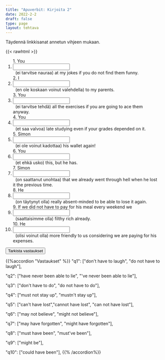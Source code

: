 ```yaml
---
title: "Apuverbit: Kirjoita 2"
date: 2022-2-2
draft: false
type: page
layout: tehtava
---
```


Täydennä linkkisanat annetun vihjeen mukaan.

{{< rawhtml >}}
<div class="tehtava">
<form autocomplete="off">
  <ol>
  
<section>
1. You&nbsp;<li><input id="q1" type="text"/><span></span></li>&nbsp; (ei tarvitse nauraa) at my jokes if you do not find them funny.
</section>
<section>
2. I &nbsp;<li><input id="q2" type="text"/><span></span></li>&nbsp; (en ole koskaan voinut valehdella) to my parents.
</section>
<section>
3. You &nbsp;<li><input id="q3" type="text"/><span></span></li>&nbsp; (ei tarvitse tehdä) all the exercises if you are going to ace them anyway.
</section>
<section>
4. You &nbsp;<li><input id="q4" type="text"/><span></span></li>&nbsp; (et saa valvoa) late studying even if your grades depended on it.
</section>
<section>
5. Simon&nbsp;<li><input id="q5" type="text"/><span></span></li>&nbsp; (ei ole voinut kadottaa) his wallet again!
</section>
<section>
6. You &nbsp;<li><input id="q6" type="text"/><span></span></li>&nbsp; (et ehkä usko) this, but he has.
</section>
<section>
7. Simon &nbsp;<li><input id="q7" type="text"/><span></span></li>&nbsp; (on saattanut unohtaa) that we already went through hell when he lost it the previous time.
</section>
<section>
8. He &nbsp;<li><input id="q8" type="text"/><span></span></li>&nbsp; (on täytynyt olla) really absent-minded to be able to lose it again.
</section>
<section>
9. If we did not have to pay for his meal every weekend we &nbsp;<li><input id="q9" type="text"/><span></span></li>&nbsp; (saattaisimme olla) filthy rich already.
</section>
<section>
10. He &nbsp;<li><input id="q10" type="text"/><span></span></li>&nbsp; (olisi voinut olla)
 more friendly to us considering we are paying for his expenses. </ol>
  
 <link rel="stylesheet" type="text/css" href="/css/kirjoita1.css"/>

<div id="buttonWrapper">
   <input type="submit" id="submit" value="Tarkista vastaukset" />
   </div>
</form>

</div>


<script>
var answers = {
  "q1": ["don't have to laugh", "do not have to laugh"],
  "q2": ["have never been able to lie", "'ve never been able to lie"],
  "q3": ["don't have to do", "do not have to do"],
  "q4": ["must not stay up", "mustn't stay up"],
  "q5": ["can't have lost","cannot have lost", "can not have lost"],
  "q6": ["may not believe", "might not believe"],
  "q7": ["may have forgotten", "might have forgotten"],
  "q8": ["must have been", "must've been"],
  "q9": ["might be"],
  "q10": ["could have been"],
};

function markAnswers() {
  $("input[type='text']").each(function() {
    console.log($.inArray(this.value, answers[this.id]));
    if ($.inArray(this.value.toLowerCase().trim(), answers[this.id]) === -1) {
      $(this).parent()[0].setAttribute("class", "vaarin");
    } else {
      $(this).parent()[0].setAttribute("class", "oikein");
    }
  })
}

$("form").on("submit", function(e) {
  e.preventDefault();
  markAnswers();
});

const input = document.querySelector('.tehtava input');
const span = document.querySelector('.tehtava span');

document.querySelectorAll("input").forEach(elem => elem.addEventListener('input', function (event) {
    span.innerHTML = this.value.replace(/\s/g, '&nbsp;');
    this.style.width = span.offsetWidth + 'px';
}));

</script>
</rawhtml>

{{%accordion "Vastaukset" %}}
  "q1": ["don't have to laugh", "do not have to laugh"],

  "q2": ["have never been able to lie", "'ve never been able to lie"],

  "q3": ["don't have to do", "do not have to do"],

  "q4": ["must not stay up", "mustn't stay up"],

  "q5": ["can't have lost","cannot have lost", "can not have lost"],

  "q6": ["may not believe", "might not believe"],

  "q7": ["may have forgotten", "might have forgotten"],

  "q8": ["must have been", "must've been"],

  "q9": ["might be"],
  
  "q10": ["could have been"],
{{% /accordion%}}